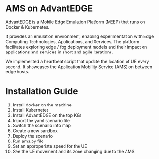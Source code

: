 # AMS on AdvantEDGE
AdvantEDGE is a Mobile Edge Emulation Platform (MEEP) that runs on Docker & Kubernetes.

It provides an emulation environment, enabling experimentation with Edge Computing Technologies, Applications, and Services. The platform facilitates exploring edge / fog deployment models and their impact on applications and services in short and agile iterations.

We implemented a heartbeat script that update the location of UE every second. It showcases the Application Mobility Service (AMS) on between edge hosts.

# Installation Guide
1. Install docker on the machine
2. Install Kubernetes
3. Install AdvantEDGE on the top K8s
4. Import the yaml scenario file
5. Switch the scenario into map
6. Create a new sandbox
7. Deploy the scenario
8. Run ams.py file
9. Set an approperiate speed for the UE
10. See the UE movement and its zone changing due to the AMS
